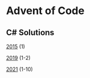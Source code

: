 # Advent of Code

## C# Solutions

[2015](https://github.com/DavidPesta/AdventOfCode/tree/main/csharp/2015) (1)

[2019](https://github.com/DavidPesta/AdventOfCode/tree/main/csharp/2019) (1-2)

[2021](https://github.com/DavidPesta/AdventOfCode/tree/main/csharp/2021) (1-10)